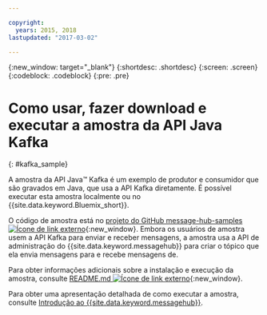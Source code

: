 ```yaml
---

copyright:
  years: 2015, 2018
lastupdated: "2017-03-02"

---
```


{:new_window: target="_blank"}
{:shortdesc: .shortdesc}
{:screen: .screen}
{:codeblock: .codeblock}
{:pre: .pre}

# Como usar, fazer download e executar a amostra da API Java Kafka
{: #kafka_sample}


A amostra da API Java&trade; Kafka é um exemplo de produtor e consumidor que são gravados em Java, que usa a API Kafka diretamente. É possível executar esta amostra localmente ou no {{site.data.keyword.Bluemix_short}}.

O código de amostra está no [projeto do GitHub message-hub-samples ![Ícone de link externo](../../icons/launch-glyph.svg "Ícone de link externo")](https://github.com/ibm-messaging/message-hub-samples/tree/master/kafka-java-console-sample){:new_window}. Embora os usuários de amostra usem a API
Kafka para enviar e receber mensagens, a amostra usa a API de administração do
{{site.data.keyword.messagehub}} para criar o tópico que ela envia mensagens para e recebe
mensagens de.

Para obter informações adicionais sobre a instalação e execução da amostra, consulte [README.md ![Ícone de link externo](../../icons/launch-glyph.svg "Ícone de link externo")](https://github.com/ibm-messaging/message-hub-samples/tree/master/kafka-java-console-sample){:new_window}.

Para obter uma apresentação detalhada de como executar a amostra, consulte [Introdução ao {{site.data.keyword.messagehub}}](/docs/services/MessageHub/index.html#getting_started_steps).


